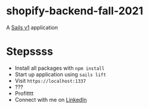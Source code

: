 # shopify-backend-fall-2021

A [Sails v1](https://sailsjs.com) application

# Stepssss
 - Install all packages with `npm install`
 - Start up application using `sails lift`
 - Visit `https://localhost:1337`
 - ???
 - Profitttt
 - Connect with me on [LinkedIn](https://linkedin.com/in/mohammed-sahl)
